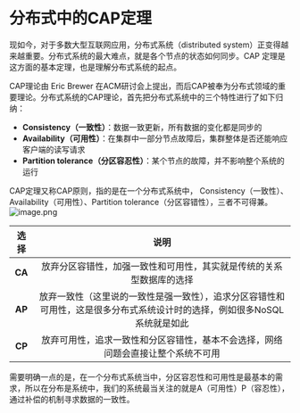 # 分布式中的CAP定理

现如今，对于多数大型互联网应用，分布式系统（distributed system）正变得越来越重要。分布式系统的最大难点，就是各个节点的状态如何同步。CAP 定理是这方面的基本定理，也是理解分布式系统的起点。


CAP理论由 Eric Brewer 在ACM研讨会上提出，而后CAP被奉为分布式领域的重要理论。分布式系统的CAP理论，首先把分布式系统中的三个特性进行了如下归纳：

- **Consistency（一致性）**：数据一致更新，所有数据的变化都是同步的
- **Availability（可用性）**：在集群中一部分节点故障后，集群整体是否还能响应客户端的读写请求
- **Partition tolerance（分区容忍性）**：某个节点的故障，并不影响整个系统的运行



CAP定理又称CAP原则，指的是在一个分布式系统中， Consistency（一致性）、 Availability（可用性）、Partition tolerance（分区容错性），三者不可得兼。
![image.png](https://zhishan-zh.github.io/media/1588127828343-98b4746e-4c6f-4fdc-bd66-6a91ec43d424.png)

| **选择** | **说明** |
| :---: | :---: |
| **CA** | 放弃分区容错性，加强一致性和可用性，其实就是传统的关系型数据库的选择 |
| **AP** | 放弃一致性（这里说的一致性是强一致性），追求分区容错性和可用性，这是很多分布式系统设计时的选择，例如很多NoSQL系统就是如此 |
| **CP** | 放弃可用性，追求一致性和分区容错性，基本不会选择，网络问题会直接让整个系统不可用 |

需要明确一点的是，在一个分布式系统当中，分区容忍性和可用性是最基本的需求，所以在分布是系统中，我们的系统最当关注的就是A（可用性）P（容忍性），通过补偿的机制寻求数据的一致性。
